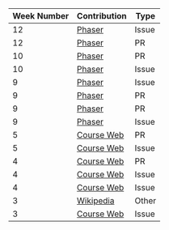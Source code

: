 Week Number| Contribution | Type
--- | --- | ---
 |12 | [Phaser](https://github.com/photonstorm/phaser3-examples/issues/121)| Issue|
 |12 | [Phaser](https://github.com/photonstorm/phaser3-examples/pull/128) | PR|
 |10 | [Phaser](https://github.com/photonstorm/phaser3-examples/pull/106) | PR|
 |10 | [Phaser](https://github.com/photonstorm/phaser3-examples/issues/100) | Issue|
 |9 | [Phaser](https://github.com/photonstorm/phaser3-examples/issues/22) | Issue| 
 |9 | [Phaser](https://github.com/photonstorm/phaser3-examples/pull/98) | PR| 
 |9 | [Phaser](https://github.com/photonstorm/phaser3-examples/pull/99) | PR| 
 |9 | [Phaser](https://github.com/photonstorm/phaser3-examples/issues/92) | Issue|
 |5 | [Course Web](https://github.com/joannakl/cs480_s18/pull/81) | PR|
 |5 | [Course Web](https://github.com/joannakl/cs480_s18/issues/79) | Issue|
 |4 | [Course Web](https://github.com/joannakl/cs480_s18/pull/67) | PR|
 |4 | [Course Web](https://github.com/joannakl/cs480_s18/issues/4) | Issue|
 |4 | [Course Web](https://github.com/joannakl/cs480_s18/issues/8) | Issue|
 |3 | [Wikipedia](https://en.wikipedia.org/wiki/Special:Contributions/Gabegordon) | Other|
 |3 | [Course Web](https://github.com/joannakl/cs480_s18/issues/6) | Issue|


